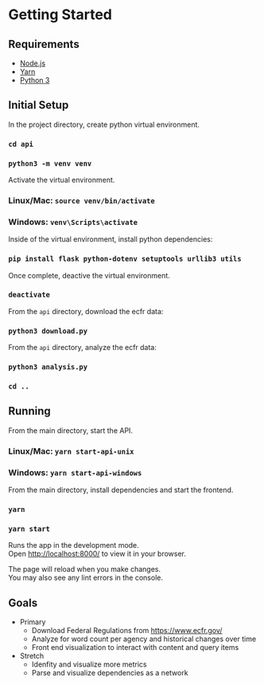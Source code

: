 # Getting Started

## Requirements

- [Node.js](https://nodejs.org/en)
- [Yarn](https://yarnpkg.com/)
- [Python 3](https://www.python.org/)

## Initial Setup

In the project directory, create python virtual environment.

### `cd api`

### `python3 -m venv venv`

Activate the virtual environment.

### Linux/Mac: `source venv/bin/activate`

### Windows: `venv\Scripts\activate`

Inside of the virtual environment, install python dependencies:

### `pip install flask python-dotenv setuptools urllib3 utils`

Once complete, deactive the virtual environment.

### `deactivate`

From the `api` directory, download the ecfr data:

### `python3 download.py`

From the `api` directory, analyze the ecfr data:

### `python3 analysis.py`

### `cd ..`

## Running

From the main directory, start the API.

### Linux/Mac: `yarn start-api-unix`

### Windows: `yarn start-api-windows`

From the main directory, install dependencies and start the frontend.

### `yarn`

### `yarn start`

Runs the app in the development mode.\
Open [http://localhost:8000/](http://localhost:8000/) to view it in your browser.

The page will reload when you make changes.\
You may also see any lint errors in the console.

## Goals

- Primary
  - Download Federal Regulations from https://www.ecfr.gov/
  - Analyze for word count per agency and historical changes over time
  - Front end visualization to interact with content and query items
- Stretch
  - Idenfity and visualize more metrics
  - Parse and visualize dependencies as a network
